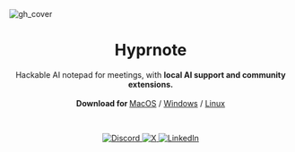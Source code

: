 <img src="https://github.com/user-attachments/assets/b839e2a9-58f6-455c-9b6a-e57c90264e04" alt="gh_cover">

<p align="center">
	<h1 align="center"><b>Hyprnote</b></h1>
	<p align="center">
		Hackable AI notepad for meetings, with <strong>local AI support and community extensions.</strong>
    <br />
    <br />
    <b>Download for </b>
		<a href="https://hyprnote.com/download/macos">MacOS</a> /
		<a href="https://github.com/fastrepl/hyprnote/issues/66">Windows</a> /
		<a href="https://github.com/fastrepl/hyprnote/issues/67">Linux</a>
    <br />
  </p>
</p>
<br/>

<p align="center">
  <a href="https://hyprnote.com/discord" target="_blank">
    <img src="https://img.shields.io/static/v1?label=Join%20our&message=Discord&color=blue&logo=Discord&style=flat" alt="Discord">
  </a>
  <a href="https://x.com/tryhyprnote" target="_blank">
    <img src="https://img.shields.io/static/v1?label=Follow%20us%20on&message=X&color=black&logo=x&style=flat" alt="X">
  </a>
  <a href="https://www.linkedin.com/company/hyprnote" target="_blank">
    <img src="https://img.shields.io/static/v1?label=Connect%20on&message=LinkedIn&color=0077B5&logo=linkedin&style=flat" alt="LinkedIn">
  </a>
</p>


